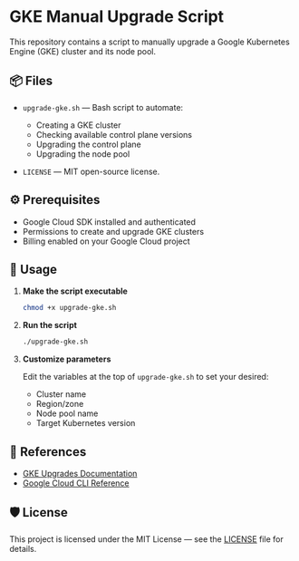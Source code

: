 # GKE Manual Upgrade Script

This repository contains a script to manually upgrade a Google Kubernetes Engine (GKE) cluster and its node pool.

## 📦 Files

- `upgrade-gke.sh` — Bash script to automate:
    - Creating a GKE cluster
    - Checking available control plane versions
    - Upgrading the control plane
    - Upgrading the node pool

- `LICENSE` — MIT open-source license.

## ⚙️ Prerequisites

- Google Cloud SDK installed and authenticated
- Permissions to create and upgrade GKE clusters
- Billing enabled on your Google Cloud project

## 🚀 Usage

1. **Make the script executable**

    ```bash
    chmod +x upgrade-gke.sh
    ```

2. **Run the script**

    ```bash
    ./upgrade-gke.sh
    ```

3. **Customize parameters**

    Edit the variables at the top of `upgrade-gke.sh` to set your desired:
    - Cluster name
    - Region/zone
    - Node pool name
    - Target Kubernetes version

## 📖 References

- [GKE Upgrades Documentation](https://cloud.google.com/kubernetes-engine/docs/how-to/upgrading-a-cluster)
- [Google Cloud CLI Reference](https://cloud.google.com/sdk/gcloud/reference/container/clusters/upgrade)

## 🛡 License

This project is licensed under the MIT License — see the [LICENSE](LICENSE) file for details.

